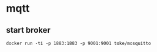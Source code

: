 # mqtt

## start broker

```shell script
docker run -ti -p 1883:1883 -p 9001:9001 toke/mosquitto
```